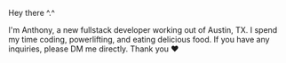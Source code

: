 Hey there ^.^

I'm Anthony, a new fullstack developer working out of Austin, TX. I spend my time coding, powerlifting, and eating delicious food. If you have any inquiries, please DM me directly. Thank you :heart:
